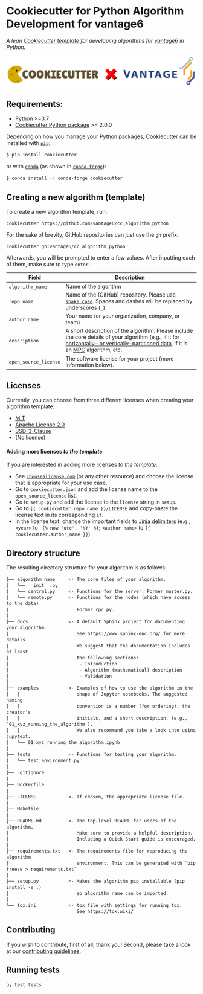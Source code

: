 # Cookiecutter for Python Algorithm Development for vantage6

*A lean [Cookiecutter template](https://github.com/cookiecutter/cookiecutter) for developing algorithms for [vantage6](https://github.com/vantage6/) in Python.*

![cookiecutter_vantage6](multimedia/cookiecutter_x_vantage6.PNG?raw=true "Cookiecutter X vantage6")

## Requirements:
* Python >=3.7
* [Cookiecutter Python package](http://cookiecutter.readthedocs.org/en/latest/installation.html) >= 2.0.0

 Depending on how you manage your Python packages, Cookiecutter can be installed with [`pip`](https://pypi.org/project/pip/):

``` bash
$ pip install cookiecutter
```

or with [`conda`](https://docs.conda.io/en/latest/) (as shown in [`conda-forge`](https://anaconda.org/conda-forge/cookiecutter)):

``` bash
$ conda install -c conda-forge cookiecutter
```

## Creating a new algorithm (template)

To create a new algorithm template, run:

    cookiecutter https://github.com/vantage6/cc_algorithm_python

For the sake of brevity, GitHub repositories can just use the `gh` prefix:

    cookiecutter gh:vantage6/cc_algorithm_python

Afterwards, you will be prompted to enter a few values. After inputting each
of them, make sure to type `enter`:

| Field | Description |
|---|---|
| `algorithm_name` | Name of the algorithm |
| `repo_name`  | Name of the (GitHub) repository. Please use [`snake_case`](https://en.wikipedia.org/wiki/Snake_case). Spaces and dashes will be replaced by underscores (`_`). |
| `author_name`  | Your name (or your organization, company, or team) |
| `description` | A short description of the algorithm. Please include the core details of your algorithm (e.g., if it for [horizontally- or vertically-partitioned data](https://vantage6.ai/documents/7/moncada-torres2020vantage6_57GU4Gt.pdf), if it is an [MPC](https://en.wikipedia.org/wiki/Secure_multi-party_computation) algorithm, etc. |
| `open_source_license` | The software license for your project (more information below). |

## Licenses
Currently, you can choose from three different licenses when creating your
algorithm template:

* [MIT](https://choosealicense.com/licenses/mit/)
* [Apache License 2.0](https://choosealicense.com/licenses/apache-2.0/)
* [BSD-3-Clause](https://opensource.org/licenses/BSD-3-Clause)
* (No license)

#### Adding more licenses *to the template*
If you are interested in adding more licenses *to the template*:

* See [`choosealicense.com`](https://choosealicense.com/licenses/) (or any other
  resource) and choose the license that is appropriate for your use case.
* Go to `cookiecutter.json` and add the license name to the `open_source_license` list.
* Go to `setup.py` and add the license to the `license` string in `setup`.
* Go to `{{ cookiecutter.repo_name }}/LICENSE` and copy-paste the license text in its
corresponding `if`.
* In the license text, change the important fields to [Jinja delimiters](https://jinja.palletsprojects.com/en/3.1.x/templates/) (e.g., `<year>` to ` {% now 'utc', '%Y' %}`; `<author name>` to `{{ cookiecutter.author_name }}`)


## Directory structure
The resulting directory structure for your algorithm is as follows:

```
├── algorithm_name     <- The core files of your algorithm.
│   └── __init__.py
│   └── central.py     <- Functions for the server. Former master.py.
│   └── remote.py      <- Functions for the nodes (which have access to the data).
|                         Former rpc.py.
│
├── docs               <- A default Sphinx project for documenting your algorithm.
|                         See https://www.sphinx-doc.org/ for more details.
|                         We suggest that the documentation includes at least
|                         the following sections:
|                          - Introduction
|                          - Algorithm (mathematical) description
|                          - Validation
│
├── examples           <- Examples of how to use the algorithm in the
|   |                     shape of Jupyter notebooks. The suggested naming
|   |                     convention is a number (for ordering), the creator's
|   |                     initials, and a short description, (e.g., `01_xyz_running_the_algorithm`).
|   |                     We also recommend you take a look into using jupytext.
│   └── 01_xyz_running_the_algorithm.ipynb
│
├── tests              <- Functions for testing your algorithm.
│   └── test_environment.py   
│
├── .gitignore
|
├── Dockerfile
|
├── LICENSE            <- If chosen, the appropriate license file.
|
├── Makefile
|
├── README.md          <- The top-level README for users of the algorithm.
|                         Make sure to provide a helpful description.
|                         Including a Quick Start guide is encouraged.
|
├── requirements.txt   <- The requirements file for reproducing the algorithm
|                         environment. This can be generated with `pip freeze > requirements.txt`
│
├── setup.py           <- Makes the algorithm pip installable (pip install -e .)
|                         so algorithm_name can be imported.
│
└── tox.ini            <- tox file with settings for running tox.
                          See https://tox.wiki/
```

## Contributing

If you wish to contribute, first of all, thank you! Second, please take a look at our [contributing guidelines](https://docs.vantage6.ai/en/main/devops/contribute.html).


## Running tests

    py.test tests
